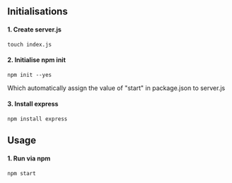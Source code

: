 ## Initialisations

#### 1. Create server.js

```
touch index.js
```

#### 2. Initialise npm init
```
npm init --yes
```
Which automatically assign the value of "start" in package.json to server.js

#### 3. Install express
```
npm install express
```

## Usage

#### 1. Run via npm

```
npm start
```